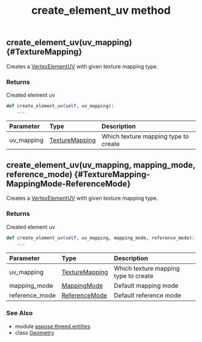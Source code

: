 ﻿---
title: create_element_uv method
second_title: Aspose.3D for Python via .NET API References
description: 
type: docs
weight: 40
url: /python-net/aspose.threed.entities/geometry/create_element_uv/
is_root: false
---

## create_element_uv(uv_mapping) {#TextureMapping}

Creates a [VertexElementUV](/3d/python-net/aspose.threed.entities/vertexelementuv) with given texture mapping type.


### Returns 


Created element uv


```python
def create_element_uv(self, uv_mapping):
    ...
```


| Parameter | Type | Description |
| :- | :- | :- |
| uv_mapping | [TextureMapping](/3d/python-net/aspose.threed.entities/texturemapping) | Which texture mapping type to create |


## create_element_uv(uv_mapping, mapping_mode, reference_mode) {#TextureMapping-MappingMode-ReferenceMode}

Creates a [VertexElementUV](/3d/python-net/aspose.threed.entities/vertexelementuv) with given texture mapping type.


### Returns 


Created element uv


```python
def create_element_uv(self, uv_mapping, mapping_mode, reference_mode):
    ...
```


| Parameter | Type | Description |
| :- | :- | :- |
| uv_mapping | [TextureMapping](/3d/python-net/aspose.threed.entities/texturemapping) | Which texture mapping type to create |
| mapping_mode | [MappingMode](/3d/python-net/aspose.threed.entities/mappingmode) | Default mapping mode |
| reference_mode | [ReferenceMode](/3d/python-net/aspose.threed.entities/referencemode) | Default reference mode |



### See Also
* module [aspose.threed.entities](../../)
* class [Geometry](/3d/python-net/aspose.threed.entities/geometry)

